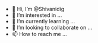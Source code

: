 - 👋 Hi, I’m @Shivanidig
- 👀 I’m interested in ...
- 🌱 I’m currently learning ...
- 💞️ I’m looking to collaborate on ...
- 📫 How to reach me ...

<!---
Shivanidig/Shivanidig is a ✨ special ✨ repository because its `README.md` (this file) appears on your GitHub profile.
You can click the Preview link to take a look at your changes.
--->
